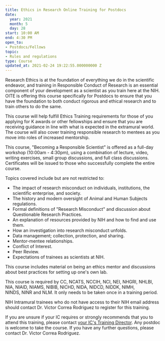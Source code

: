 ```yaml
---
title: Ethics in Research Online Training for Postdocs
date:
  year: 2021
  month: 5
  day: 28
start: 10:00 AM
end: 4:30 PM
open_to:
- Postdocs/Fellows
topic:
- Rules and regulations
type: Course
updated_at: 2021-02-24 19:22:55.000000000 Z
---
```

Research Ethics is at the foundation of everything we do in the
scientific endeavor, and training in Responsible Conduct of Research is
an essential component of your development as a scientist as you train
here at the NIH. OITE is offering this course specifically for Postdocs
to ensure that you have the foundation to both conduct rigorous and
ethical research and to train others to do the same.

This course will help fulfill Ethics Training requirements for those of
you applying for K awards or other fellowships and ensure that you are
receiving guidance in line with what is expected in the extramural
world. The course will also cover training responsible research to
mentees as you move into roles of increased mentorship.

This course, \"Becoming a Responsible Scientist\" is offered as a
full-day workshop (10:00am - 4:30pm), using a combination of lecture,
video, writing exercises, small group discussions, and full class
discussions. Certificates will be issued to those who successfully
complete the entire course.

Topics covered include but are not restricted to:

* The impact of research misconduct on individuals, institutions, the
  scientific enterprise, and society.
* The history and modern oversight of Animal and Human Subjects
  regulations.
* Formal definitions of \"Research Misconduct\" and discussion about
  Questionable Research Practices.
* An explanation of resources provided by NIH and how to find and use
  them.
* How an investigation into research misconduct unfolds.
* Data management; collection, protection, and sharing.
* Mentor-mentee relationships.
* Conflict of Interest.
* Peer Review.
* Expectations of trainees as scientists at NIH.

This course includes material on being an ethics mentor and discussions
about best practices for setting up one\'s own lab.

This course is required by CC, NCATS, NCCIH, NCI, NEI, NHGRI, NHLBI,
NIA, NIAID, NIAMS, NIBIB, NICHD, NIDA, NIDCD, NIDDK, NIMH, NINDS, NINR
and NLM. It only needs to be taken once in a training period.

NIH Intramural trainees who do not have access to their NIH email
address should contact <a>Dr. Victor Correa Rodriguez</a> to register
for this training.

If you are unsure if your IC requires or strongly recommends that you to
attend this training, please contact [your IC\'s Training
Director][1]. Any postdoc is welcome to take the course. If you have any
further questions, please contact <a>Dr. Victor Correa Rodriguez</a>. 



[1]: https://www.training.nih.gov/ic_contacts
